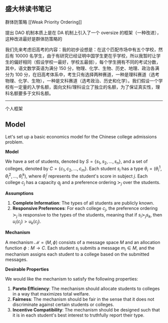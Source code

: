 ## 盛大林读书笔记

群体防策略 [[Weak Priority Ordering]] 

提出 DAO 机制本质上是在 DA 机制上引入了一个 oversize 的框架（一种改进），这种改进最好是群体防策略的

我们先来考虑旧高考的内容：我的初步设想是：在这个匹配市场中有五个学校，然后有 10000 名学生，由于有研究已经证明中国学生更在乎学校，所以我暂时让学生的偏好相同（假设学校一最好，学校五最弱），每个学生拥有不同的考试分数，其中，语文数学英语为满分 150 分，物理、化学、生物、历史、地理、政治各满分为 100 分，在旧高考体系中，考生只有选择两种赛道，一种是理科赛道（选考物理、化学、生物），一种是文科赛道（选考政治、历史和化学）。我们假设一个学校有一定量的入学名额，面向文科/理科设立了独立的名额，为了保证真实性，理科名额要多于文科名额。


---

个人框架

## Model 

Let's set up a basic economics model for the Chinese college admissions problem.

**Model**

We have a set of students, denoted by $S = \{s_1, s_2,..., s_n\}$, and a set of colleges, denoted by $C = \{c_1, c_2,..., c_m\}$. Each student $s_i$ has a type $\theta_i = (\theta_i^1, \theta_i^2,..., \theta_i^k)$, where $\theta_i^j$ represents the student's score in subject $j$. Each college $c_j$ has a capacity $q_j$ and a preference ordering $\succ_j$ over the students.

**Assumptions**

1. **Complete Information**: The types of all students are publicly known.
3. **Responsive Preferences**: For each college $c_j$, the preference ordering $\succ_j$ is responsive to the types of the students, meaning that if $s_i \succ_j s_k$, then $u_i(c_j) > u_k(c_j)$.

**Mechanism**

A mechanism $\mathcal{M} = (M, \phi)$ consists of a message space $M$ and an allocation function $\phi: M \rightarrow C$. Each student $s_i$ submits a message $m_i \in M$, and the mechanism assigns each student to a college based on the submitted messages.

**Desirable Properties**

We would like the mechanism to satisfy the following properties:

1. **Pareto Efficiency**: The mechanism should allocate students to colleges in a way that maximizes total welfare.
2. **Fairness**: The mechanism should be fair in the sense that it does not discriminate against certain students or colleges.
3. **Incentive Compatibility**: The mechanism should be designed such that it is in each student's best interest to truthfully report their type.





